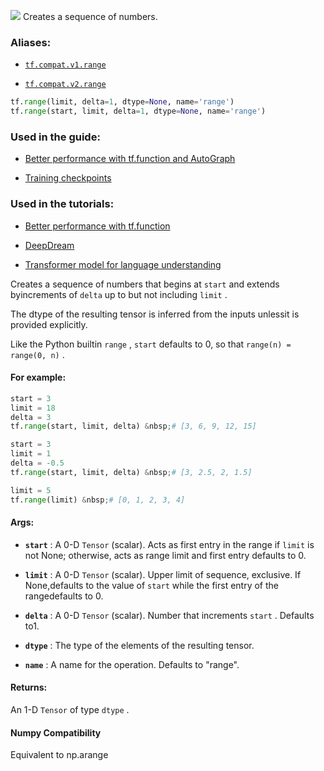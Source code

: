 ![](https://tensorflow.google.cn/images/tf_logo_32px.png)
Creates a sequence of numbers.

### Aliases:

- [ `tf.compat.v1.range` ](/api_docs/python/tf/range)

- [ `tf.compat.v2.range` ](/api_docs/python/tf/range)


```python
tf.range(limit, delta=1, dtype=None, name='range')
tf.range(start, limit, delta=1, dtype=None, name='range')

```


### Used in the guide:

- [Better performance with tf.function and AutoGraph](https://tensorflow.google.cn/guide/function)

- [Training checkpoints](https://tensorflow.google.cn/guide/checkpoint)

### Used in the tutorials:

- [Better performance with tf.function](https://tensorflow.google.cn/tutorials/customization/performance)

- [DeepDream](https://tensorflow.google.cn/tutorials/generative/deepdream)

- [Transformer model for language understanding](https://tensorflow.google.cn/tutorials/text/transformer)

Creates a sequence of numbers that begins at  `start`  and extends byincrements of  `delta`  up to but not including  `limit` .

The dtype of the resulting tensor is inferred from the inputs unlessit is provided explicitly.

Like the Python builtin  `range` ,  `start`  defaults to 0, so that `range(n) = range(0, n)` .

#### For example:


```python
start = 3
limit = 18
delta = 3
tf.range(start, limit, delta) &nbsp;# [3, 6, 9, 12, 15]

start = 3
limit = 1
delta = -0.5
tf.range(start, limit, delta) &nbsp;# [3, 2.5, 2, 1.5]

limit = 5
tf.range(limit) &nbsp;# [0, 1, 2, 3, 4]

```


#### Args:

- **`start`** : A 0-D  `Tensor`  (scalar). Acts as first entry in the range if  `limit` is not None; otherwise, acts as range limit and first entry defaults to 0.

- **`limit`** : A 0-D  `Tensor`  (scalar). Upper limit of sequence, exclusive. If None,defaults to the value of  `start`  while the first entry of the rangedefaults to 0.

- **`delta`** : A 0-D  `Tensor`  (scalar). Number that increments  `start` . Defaults to1.

- **`dtype`** : The type of the elements of the resulting tensor.

- **`name`** : A name for the operation. Defaults to "range".

#### Returns:

An 1-D  `Tensor`  of type  `dtype` .

#### Numpy Compatibility

Equivalent to np.arange
